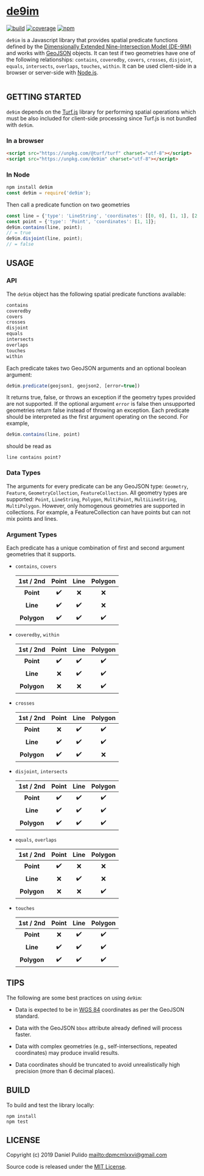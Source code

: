 # [de9im][de9im-site]

[![build](https://travis-ci.org/dpmcmlxxvi/de9im.svg?branch=master)](https://travis-ci.org/dpmcmlxxvi/de9im)
[![coverage](https://img.shields.io/coveralls/dpmcmlxxvi/de9im.svg)](https://coveralls.io/r/dpmcmlxxvi/de9im?branch=master)
[![npm](https://badge.fury.io/js/de9im.svg)](https://badge.fury.io/js/de9im)

`de9im` is a Javascript library that provides spatial predicate
functions defined by the [Dimensionally Extended Nine-Intersection Model
(DE-9IM)][de9im-wiki] and works with [GeoJSON][geojson-site] objects. It can
test if two geometries have one of the following relationships: `contains`,
`coveredby`, `covers`, `crosses`, `disjoint`, `equals`,  `intersects`,
`overlaps`, `touches`, `within`. It can be used client-side in a browser or
server-side with [Node.js][node-site].

<p align="center">
  <a href="https://en.wikipedia.org/wiki/DE-9IM#/media/File:TopologicSpatialRelarions2.png">
    <img alt="" src="https://upload.wikimedia.org/wikipedia/commons/thumb/5/55/TopologicSpatialRelarions2.png/400px-TopologicSpatialRelarions2.png">
  </a>
</p>

## GETTING STARTED

`de9im` depends on the [Turf.js][turf-site] library for performing spatial
operations which must be also included for client-side processing since Turf.js
is not bundled with `de9im`.

### In a browser

```html
<script src="https://unpkg.com/@turf/turf" charset="utf-8"></script>
<script src="https://unpkg.com/de9im" charset="utf-8"></script>
```

### In Node

```javascript
npm install de9im
const de9im = require('de9im');
```

Then call a predicate function on two geometries

```javascript
const line = {'type': 'LineString', 'coordinates': [[0, 0], [1, 1], [2, 2]]};
const point = {'type': 'Point', 'coordinates': [1, 1]};
de9im.contains(line, point);
// = true
de9im.disjoint(line, point);
// = false
```

## USAGE

### API

The `de9im` object has the following spatial predicate functions available:

```javascript
contains
coveredby
covers
crosses
disjoint
equals
intersects
overlaps
touches
within
```

Each predicate takes two GeoJSON arguments and an optional boolean argument:

```javascript
de9im.predicate(geojson1, geojson2, [error=true])
```

It returns true, false, or throws an exception if the geometry types provided
are not supported. If the optional argument `error` is false then unsupported
geometries return false instead of throwing an exception. Each predicate should
be interpreted as the first argument operating on the second. For example,

```javascript
de9im.contains(line, point)
```
should be read as

```shell
line contains point?
```

### Data Types

The arguments for every predicate can be any GeoJSON type: `Geometry`,
`Feature`, `GeometryCollection`, `FeatureCollection`. All geometry types are
supported: `Point`, `LineString`, `Polygon`, `MultiPoint`, `MultiLineString`,
`MultiPolygon`. However, only homogenous geometries are supported in
collections. For example, a FeatureCollection can have points but can not mix
points and lines.

### Argument Types

Each predicate has a unique combination of first and second argument geometries
that it supports.

-  `contains`, `covers`

   | 1st / 2nd    | Point              | Line               | Polygon            |
   |:------------:|:------------------:|:------------------:|:------------------:|
   | **Point**    | :heavy_check_mark: | :x:                | :x:                |
   | **Line**     | :heavy_check_mark: | :heavy_check_mark: | :x:                |
   | **Polygon**  | :heavy_check_mark: | :heavy_check_mark: | :heavy_check_mark: |

-  `coveredby`, `within`

   | 1st / 2nd    | Point              | Line               | Polygon            |
   |:------------:|:------------------:|:------------------:|:------------------:|
   | **Point**    | :heavy_check_mark: | :heavy_check_mark: | :heavy_check_mark: |
   | **Line**     | :x:                | :heavy_check_mark: | :heavy_check_mark: |
   | **Polygon**  | :x:                | :x:                | :heavy_check_mark: |

-  `crosses`

   | 1st / 2nd    | Point              | Line               | Polygon            |
   |:------------:|:------------------:|:------------------:|:------------------:|
   | **Point**    | :x:                | :heavy_check_mark: | :heavy_check_mark: |
   | **Line**     | :heavy_check_mark: | :heavy_check_mark: | :heavy_check_mark: |
   | **Polygon**  | :heavy_check_mark: | :heavy_check_mark: | :x:                |

-  `disjoint`, `intersects`

   | 1st / 2nd    | Point              | Line               | Polygon            |
   |:------------:|:------------------:|:------------------:|:------------------:|
   | **Point**    | :heavy_check_mark: | :heavy_check_mark: | :heavy_check_mark: |
   | **Line**     | :heavy_check_mark: | :heavy_check_mark: | :heavy_check_mark: |
   | **Polygon**  | :heavy_check_mark: | :heavy_check_mark: | :heavy_check_mark: |

-  `equals`, `overlaps`

   | 1st / 2nd    | Point              | Line               | Polygon            |
   |:------------:|:------------------:|:------------------:|:------------------:|
   | **Point**    | :heavy_check_mark: | :x:                | :x:                |
   | **Line**     | :x:                | :heavy_check_mark: | :x:                |
   | **Polygon**  | :x:                | :x:                | :heavy_check_mark: |

-  `touches`

   | 1st / 2nd    | Point              | Line               | Polygon            |
   |:------------:|:------------------:|:------------------:|:------------------:|
   | **Point**    | :x:                | :heavy_check_mark: | :heavy_check_mark: |
   | **Line**     | :heavy_check_mark: | :heavy_check_mark: | :heavy_check_mark: |
   | **Polygon**  | :heavy_check_mark: | :heavy_check_mark: | :heavy_check_mark: |

## TIPS

The following are some best practices on using `de9im`:

-  Data is expected to be in [WGS 84][wgs84-wiki] coordinates as per the GeoJSON
   standard.

-  Data with the GeoJSON `bbox` attribute already defined will process faster.

-  Data with complex geometries (e.g., self-intersections, repeated
   coordinates) may produce invalid results.

-  Data coordinates should be truncated to avoid unrealistically high precision
   (more than 6 decimal places).

## BUILD

To build and test the library locally:

```shell
npm install
npm test
```

## LICENSE

Copyright (c) 2019 Daniel Pulido <mailto:dpmcmlxxvi@gmail.com>

Source code is released under the [MIT License](http://opensource.org/licenses/MIT).

[de9im-site]: https://github.com/dpmcmlxxvi/de9im
[de9im-wiki]: https://en.wikipedia.org/wiki/DE-9IM
[geojson-site]: http://geojson.org/
[node-site]: http://nodejs.org/
[turf-site]: https://turfjs.org
[wgs84-wiki]: https://en.wikipedia.org/wiki/World_Geodetic_System
